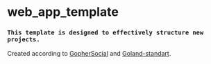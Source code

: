 # web_app_template
### `This template is designed to effectively structure new projects.`

Created according to [GopherSocial](https://github.com/sikozonpc/GopherSocial)
and [Goland-standart](https://github.com/golang-standards/project-layout).
